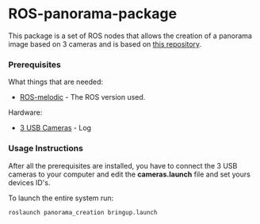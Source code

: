 # ROS-panorama-package
This package is a set of ROS nodes that allows the creation of a panorama image based on 3 cameras and is based on [this repository](https://github.com/tmralmeida/ros-panorama-package).

### Prerequisites

What things that are needed:

* [ROS-melodic](http://wiki.ros.org/melodic/Installation/Ubuntu) - The ROS version used.

Hardware:
* [3 USB Cameras](https://www.logitech.com/pt-br/product/hd-webcam-c270) - Log


### Usage Instructions

After all the prerequisites are installed, you have to connect the 3 USB cameras to your computer and edit the **cameras.launch** file and set yours devices ID's. 

To launch the entire system run:
```
roslaunch panorama_creation bringup.launch
```



